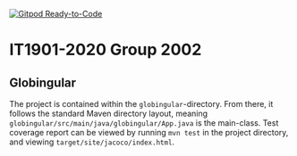 [![Gitpod Ready-to-Code](https://img.shields.io/badge/Gitpod-Ready--to--Code-darkred?logo=gitpod)](https://gitpod.idi.ntnu.no/#https://gitlab.stud.idi.ntnu.no/it1901/groups-2020/gr2002/gr2002)
# IT1901-2020 Group 2002
## Globingular
The project is contained within the `globingular`-directory. From there, it follows the standard Maven directory layout, meaning `globingular/src/main/java/globingular/App.java` is the main-class. Test coverage report can be viewed by running `mvn test` in the project directory, and viewing `target/site/jacoco/index.html`.